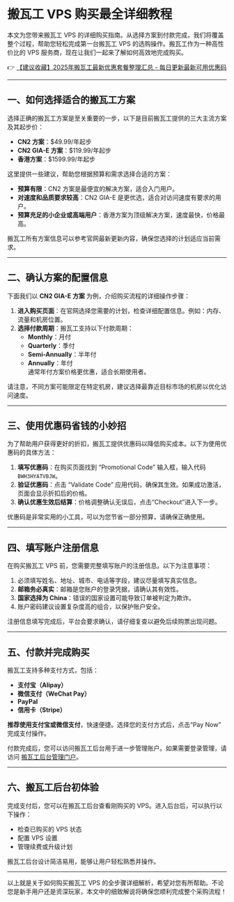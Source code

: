 # 搬瓦工 VPS 购买最全详细教程

本文为您带来搬瓦工 VPS 的详细购买指南。从选择方案到付款完成，我们将覆盖整个过程，帮助您轻松完成第一台搬瓦工 VPS 的选购操作。搬瓦工作为一种高性价比的 VPS 服务商，现在让我们一起来了解如何高效地完成购买。

👉 [【建议收藏】2025年搬瓦工最新优惠套餐整理汇总 - 每日更新最新可用优惠码](https://bit.ly/banwagon)

---

## 一、如何选择适合的搬瓦工方案

选择正确的搬瓦工方案是至关重要的一步，以下是目前搬瓦工提供的三大主流方案及其起步价：

- **CN2 方案**：$49.99/年起步
- **CN2 GIA-E 方案**：$119.99/年起步
- **香港方案**：$1599.99/年起步

这里提供一些建议，帮助您根据预算和需求选择合适的方案：
- **预算有限**：CN2 方案是最便宜的解决方案，适合入门用户。
- **对速度和品质要求较高**：CN2 GIA-E 是更优选，适合对访问速度有要求的用户。
- **预算充足的小企业或高端用户**：香港方案为顶级解决方案，速度最快，价格最高。

搬瓦工所有方案信息可以参考官网最新更新内容，确保您选择的计划适应当前需求。

---

## 二、确认方案的配置信息

下面我们以 **CN2 GIA-E 方案** 为例，介绍购买流程的详细操作步骤：

1. **进入购买页面**：在官网选择您需要的计划，检查详细配置信息。例如：内存、流量和机房位置。
2. **选择付款周期**：搬瓦工支持以下付款周期：
   - **Monthly**：月付
   - **Quarterly**：季付
   - **Semi-Annually**：半年付
   - **Annually**：年付  
   通常年付方案价格更优惠，适合长期使用者。

请注意，不同方案可能限定在特定机房，建议选择最靠近目标市场的机房以优化访问速度。

---

## 三、使用优惠码省钱的小妙招

为了帮助用户获得更好的折扣，搬瓦工提供优惠码以降低购买成本。以下为使用优惠码的具体方法：

1. **填写优惠码**：在购买页面找到 “Promotional Code” 输入框，输入代码 `BWH3HYATVBJW`。
2. **验证优惠码**：点击 “Validate Code” 应用代码，确保其生效。如果成功激活，页面会显示折扣后的价格。
3. **确认优惠生效后结算**：价格调整确认无误后，点击“Checkout”进入下一步。

优惠码是非常实用的小工具，可以为您节省一部分预算，请确保正确使用。

---

## 四、填写账户注册信息

在购买搬瓦工 VPS 前，您需要完整填写账户的注册信息。以下为注意事项：

1. 必须填写姓名、地址、城市、电话等字段，建议尽量填写真实信息。
2. **邮箱务必真实**：邮箱是您账户的登录凭据，请确认其有效性。
3. **国家选择为 China**：错误的国家设置可能导致订单被判定为欺诈。
4. 账户密码建议设置复杂度高的组合，以保护账户安全。

注册信息填写完成后，平台会要求确认，请仔细复查以避免后续购票出现问题。

---

## 五、付款并完成购买

搬瓦工支持多种支付方式，包括：
- **支付宝（Alipay）**
- **微信支付（WeChat Pay）**
- **PayPal**
- **信用卡（Stripe）**

**推荐使用支付宝或微信支付**，快速便捷。选择您的支付方式后，点击“Pay Now” 完成支付操作。

付款完成后，您可以访问搬瓦工后台用于进一步管理账户。如果需要登录管理，请访问 [搬瓦工后台管理门户](https://bwh81.net/clientarea.php)。

---

## 六、搬瓦工后台初体验

完成支付后，您可以在搬瓦工后台查看刚购买的 VPS。进入后台后，可以执行以下操作：
- 检查已购买的 VPS 状态
- 配置 VPS 设置
- 管理续费或升级计划

搬瓦工后台设计简洁易用，能够让用户轻松熟悉并操作。

---

以上就是关于如何购买搬瓦工 VPS 的全步骤详细解析，希望对您有所帮助。不论您是新手用户还是资深玩家，本文中的细致解说将确保您顺利完成整个采购流程！